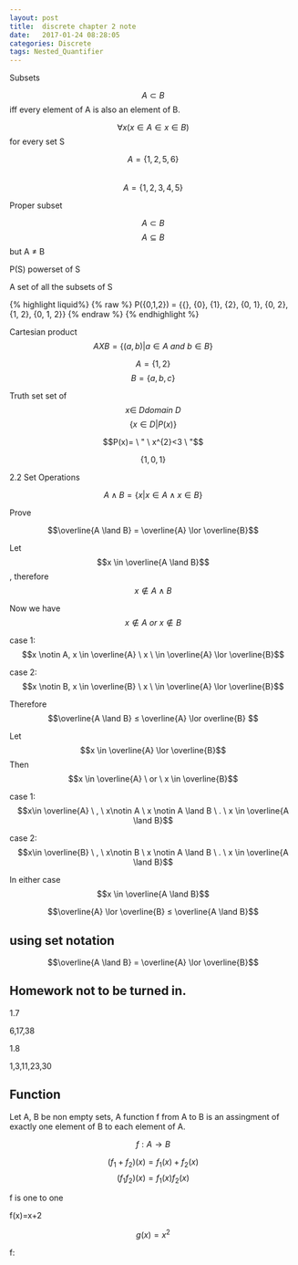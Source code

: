 ```yaml
---
layout: post
title:  discrete chapter 2 note
date:   2017-01-24 08:28:05
categories: Discrete
tags: Nested_Quantifier
---
```


Subsets

$$A \subset B$$ iff every element of A is also an element of B.

$$\forall x(x \in A \in x \in B)$$  for every set S






$$A=\{1,2,5,6\}$$						
$$A=\{1,2,3,4,5\}$$


Proper subset 

$$A \subset B$$
$$A \subseteq B$$
but A ≠ B

P(S) powerset of S

A set of all the subsets of S


{% highlight liquid%}
{% raw %}
P({0,1,2}) = {{}, {0}, {1}, {2}, {0, 1}, {0, 2}, {1, 2}, {0, 1, 2}}
{% endraw %}
{% endhighlight %}

Cartesian product
$$A X B =\{(a,b) \vert a \in A \ and \ b\in B \}$$

$$A = \{1,2\}$$
$$B = \{a,b,c\}$$

Truth set
set of $$x \in \ Ddomain \ D$$
$$\{x \in D \vert P(x)\}$$


$$P(x)= \ " \ x^{2}<3 \ "$$

$$\{1,0,1\}$$



2.2 Set Operations

$$A \land B = \{x \vert x \in A \land x \in B\}$$


Prove 

$$\overline{A \land B} = \overline{A} \lor \overline{B}$$

Let $$x \in \overline{A \land B}$$, therefore $$x \notin A \land B$$

Now we have $$x \notin A \ or \ x \notin B $$

case 1: $$x \notin A, x \in \overline{A} \ x \ \in \overline{A} \lor \overline{B}$$

case 2: $$x \notin B, x \in \overline{B} \ x \ \in \overline{A} \lor \overline{B}$$

Therefore $$\overline{A \land B} ≤ \overline{A} \lor overline{B} $$

Let $$x \in \overline{A} \lor \overline{B}$$ Then $$x \in \overline{A} \ or \ x \in \overline{B}$$

case 1: $$x\in \overline{A} \ , \ x\notin A \ x \notin A \land B \ . \ x \in \overline{A \land B}$$

case 2: $$x\in \overline{B} \ , \ x\notin B \ x \notin A \land B \ . \ x \in \overline{A \land B}$$

In either case $$x \in \overline{A \land B}$$

$$\overline{A} \lor \overline{B} ≤ \overline{A \land B}$$

## using set notation 

$$\overline{A \land B} = \overline{A} \lor \overline{B}$$


## Homework not to be turned in. 

1.7

6,17,38

1.8

1,3,11,23,30

## Function 

Let A, B be non empty sets, A function f from A to B is an assingment of exactly one element of B to each element of A. 

$$f: A \to B$$

$$(f_{1}+f_{2})(x) = f_{1}(x)+f_{2}(x)$$
$$(f_{1}f_{2})(x) = f_{1}(x)f_{2}(x)$$

f is one to one 

f(x)=x+2

$$g(x)=x^{2}$$

f:


